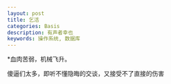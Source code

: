 ```yaml
---
layout: post
title: 乞活
categories: Basis
description: 有声者幸也
keywords: 操作系统, 数据库
---
```


*血肉苦弱，机械飞升。

傻逼们太多，即听不懂隐晦的交谈，又接受不了直接的伤害
